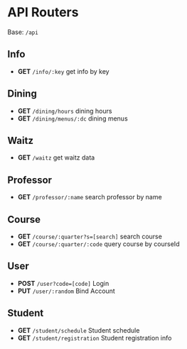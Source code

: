 # API Routers

Base: `/api`

## Info

- **GET** `/info/:key` get info by key

## Dining

- **GET** `/dining/hours` dining hours
- **GET** `/dining/menus/:dc` dining menus

## Waitz

- **GET** `/waitz` get waitz data

## Professor

- **GET** `/professor/:name` search professor by name

## Course

- **GET** `/course/:quarter?s=[search]` search course
- **GET** `/course/:quarter/:code` query course by courseId

## User
- **POST** `/user?code=[code]` Login
- **PUT** `/user/:random` Bind Account

## Student
- **GET** `/student/schedule` Student schedule
- **GET** `/student/registration` Student registration info